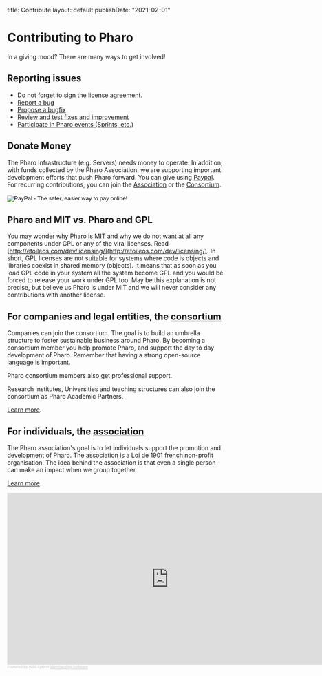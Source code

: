 title: Contributelayout: defaultpublishDate: "2021-02-01"<div class="teaser"># Contributing to Pharo<p><i class="fa fa-heart"></i> In a giving mood? There are many ways to get involved!</p></div>## Reporting issues- Do not forget to sign the [license agreement](http://files.pharo.org/media/PharoSoftwareDistributionAgreement.pdf).- [Report a bug](/contribute-report-bug)- [Propose a bugfix](/contribute-propose-fix)- [Review and test fixes and improvement](/review-fix)- [Participate in Pharo events \(Sprints, etc.\)](/contribute-events)## Donate MoneyThe Pharo infrastructure \(e.g. Servers\) needs money to operate. In addition, with funds collected by the Pharo Association, we are supporting important development efforts that push Pharo forward. You can give using [Paypal](https://pharo.wildapricot.org/Donate). For recurring contributions, you can join the [Association](http://association.pharo.org) or the [Consortium](http://consortium.pharo.org).<form action="https://www.paypal.com/cgi-bin/webscr" method="post" target="_top"><input type="hidden" name="cmd" value="_donations"><input type="hidden" name="business" value="association@pharo.org"><input type="hidden" name="lc" value="US"><input type="hidden" name="no_note" value="0"><input type="hidden" name="currency_code" value="USD"><input type="hidden" name="bn" value="PP-DonationsBF:btn_donate_SM.gif:NonHostedGuest"><input type="image" src="https://www.paypalobjects.com/en_US/i/btn/btn_donate_SM.gif" border="0" name="submit" alt="PayPal - The safer, easier way to pay online!"><img alt="" border="0" src="https://www.paypalobjects.com/en_US/i/scr/pixel.gif" width="1" height="1"></form>## Pharo and MIT vs. Pharo and GPLYou may wonder why Pharo is MIT and why we do not want at all any components under GPL or any of the viral licenses. Read [http://etoileos.com/dev/licensing/](http://etoileos.com/dev/licensing/). In short, GPL licenses are not suitable for systems where code is objects and libraries coexist in shared memory \(objects\). It means that as soon as you load GPL code in your system all the system become GPL and you would be forced to release your work under GPL too. May be this explanation is not precise, but believe us Pharo is under MIT and we will never consider any contributions with another license. <div class="row"><div class="col-md-6">## For companies and legal entities, the [consortium](http://consortium.pharo.org/)Companies can join the consortium.  The goal is to build an umbrella structure to foster sustainable business around Pharo. By becoming a consortium member you help promote Pharo, and support the day to day development of Pharo. Remember that having a strong open-source language is important. Pharo consortium members also get professional support. Research institutes, Universities and teaching structures can also join the consortium as Pharo Academic Partners. [Learn more](http://consortium.pharo.org/web/about).</div><div class="col-md-6">## For individuals, the [association](http://association.pharo.org)The Pharo association's goal is to let individuals support the promotion and development of Pharo. The association is a Loi de 1901 french non-profit organisation. The idea behind the association is that even a single person can make an impact when we group together.[Learn more](http://association.pharo.org).</div></div><iframe width='750px' height='400px' frameborder='no' src='http://association.pharo.org/widget/join-us'  onload='tryToEnableWACookies("https://pharo.wildapricot.org");' ></iframe><br/><font style='color:#ccc;font-size:9px;font-family: Verdana, Arial, Helvetica, sans-serif;'>Powered by Wild Apricot <a style='color:#ccc' href='http://www.wildapricot.com/features' target='_blank'>Membership Software</a></font><script  type="text/javascript" language="javascript" src="https://pharo.wildapricot.org/Common/EnableCookies.js" ></script>